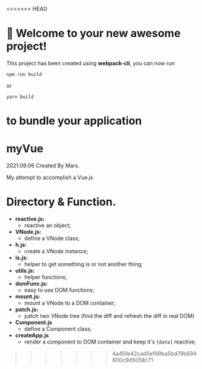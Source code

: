<<<<<<< HEAD
# 🚀 Welcome to your new awesome project!

This project has been created using **webpack-cli**, you can now run

```
npm run build
```

or

```
yarn build
```

to bundle your application
=======
# myVue 

2021.09.06 Created By Mars.

My attempt to accomplish a Vue.js

# Directory & Function.

- **reactive.js:**
  - reactive an object;
- **VNode.js:**
  - define a VNode class;
- **h.js:**
  - create a VNode instance; 
- **is.js:**
  - helper to get something is or not another thing;
- **utils.js:**
  - helper functions;
- **domFunc.js:**
  - easy to use DOM functions;
- **mount.js:**
  - mount a VNode to a DOM container;
- **patch.js:**
  - patch two VNode tree (find the diff and refresh the diff in real DOM)
- **Component.js**
  - define a Component class;
- **createApp.js**
  - render a component to DOM container and keep it's `[data]` reactive;
>>>>>>> 4a45fe42cad5ef99ba5bd79b694800c9d5058c71
